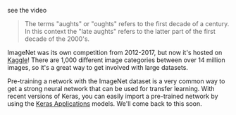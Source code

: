 see the video

> The terms "aughts" or "oughts" refers to the first decade of a century. In this context the "late aughts" refers to the latter part of the first decade of the 2000's.

ImageNet was its own competition from 2012-2017, but now it's hosted on [Kaggle](https://www.kaggle.com/c/imagenet-object-localization-challenge)! There are 1,000 different image categories between over 14 million images, so it's a great way to get involved with large datasets. 

Pre-training a network with the ImageNet dataset is a very common way to get a strong neural network that can be used for transfer learning. With recent versions of Keras, you can easily import a pre-trained network by using the [Keras Applications](https://keras.io/applications/) models. We'll come back to this soon.

